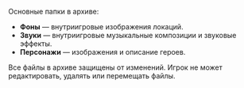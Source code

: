 Основные папки в архиве:
- **Фоны** — внутриигровые изображения локаций.
- **Звуки** — внутриигровые музыкальные композиции и звуковые эффекты.
- **Персонажи** — изображения и описание героев.

Все файлы в архиве защищены от изменений. Игрок не может редактировать, удалять или перемещать файлы.
